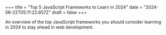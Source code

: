 +++
title = "Top 5 JavaScript Frameworks to Learn in 2024"
date = "2024-08-22T05:11:22.657Z"
draft = false
+++

  An overview of the top JavaScript frameworks you should consider learning in 2024 to stay ahead in web development.
        